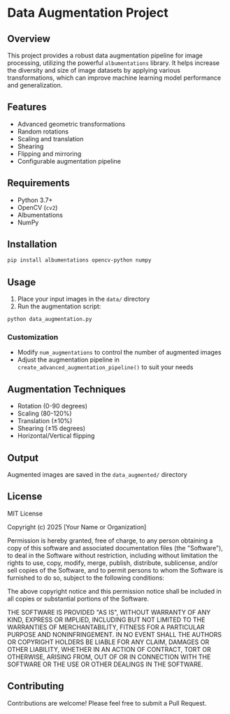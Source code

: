 # Data Augmentation Project

## Overview
This project provides a robust data augmentation pipeline for image processing, utilizing the powerful `albumentations` library. It helps increase the diversity and size of image datasets by applying various transformations, which can improve machine learning model performance and generalization.

## Features
- Advanced geometric transformations
- Random rotations
- Scaling and translation
- Shearing
- Flipping and mirroring
- Configurable augmentation pipeline

## Requirements
- Python 3.7+
- OpenCV (`cv2`)
- Albumentations
- NumPy

## Installation
```bash
pip install albumentations opencv-python numpy
```

## Usage
1. Place your input images in the `data/` directory
2. Run the augmentation script:
```bash
python data_augmentation.py
```

### Customization
- Modify `num_augmentations` to control the number of augmented images
- Adjust the augmentation pipeline in `create_advanced_augmentation_pipeline()` to suit your needs

## Augmentation Techniques
- Rotation (0-90 degrees)
- Scaling (80-120%)
- Translation (±10%)
- Shearing (±15 degrees)
- Horizontal/Vertical flipping

## Output
Augmented images are saved in the `data_augmented/` directory

## License
MIT License

Copyright (c) 2025 [Your Name or Organization]

Permission is hereby granted, free of charge, to any person obtaining a copy
of this software and associated documentation files (the "Software"), to deal
in the Software without restriction, including without limitation the rights
to use, copy, modify, merge, publish, distribute, sublicense, and/or sell
copies of the Software, and to permit persons to whom the Software is
furnished to do so, subject to the following conditions:

The above copyright notice and this permission notice shall be included in all
copies or substantial portions of the Software.

THE SOFTWARE IS PROVIDED "AS IS", WITHOUT WARRANTY OF ANY KIND, EXPRESS OR
IMPLIED, INCLUDING BUT NOT LIMITED TO THE WARRANTIES OF MERCHANTABILITY,
FITNESS FOR A PARTICULAR PURPOSE AND NONINFRINGEMENT. IN NO EVENT SHALL THE
AUTHORS OR COPYRIGHT HOLDERS BE LIABLE FOR ANY CLAIM, DAMAGES OR OTHER
LIABILITY, WHETHER IN AN ACTION OF CONTRACT, TORT OR OTHERWISE, ARISING FROM,
OUT OF OR IN CONNECTION WITH THE SOFTWARE OR THE USE OR OTHER DEALINGS IN THE
SOFTWARE.

## Contributing
Contributions are welcome! Please feel free to submit a Pull Request.
